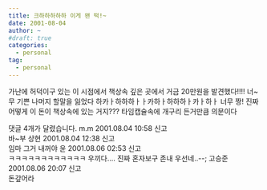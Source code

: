 ```yaml
---
title: 크하하하하하 이게 왠 떡!~
date: 2001-08-04
author: ~
#draft: true
categories:
  - personal
tag:
  - personal
---
```




가난에 허덕이구 있는 이 시점에서 책상속 깊은 곳에서
거금 20만원을 발견했다!!!!
너~무 기쁜 나머지 할말을 잃었다
하카ㅏ하하하ㅏㅏ카하ㅏ하하하ㅏ카ㅏ하ㅏ
너무 짱!
진짜 어떻게 이 돈이 책상속에 있는 거지???
타임캡슐속에 개구리 든거만큼 의문이다


 댓글  4개가 달렸습니다.
 m.m 2001.08.04 10:58 신고   
바~부
 상현 2001.08.04 12:38 신고   
임마 그거 내꺼야
 윤 2001.08.06 02:53 신고   
ㅋㅋㅋㅋㅋㅋㅋㅋㅋㅋㅋㅋ 우끼다.... 진짜 혼자보구 존내 우선네..--;
 고승준 2001.08.06 20:07 신고   
돈갚어라




